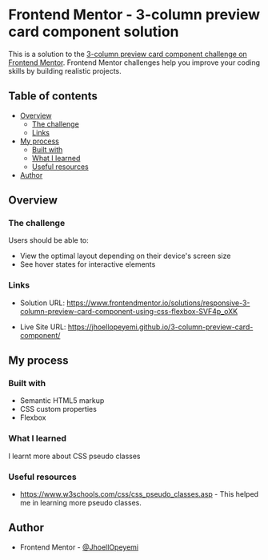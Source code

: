 # Frontend Mentor - 3-column preview card component solution

This is a solution to the [3-column preview card component challenge on Frontend Mentor](https://www.frontendmentor.io/challenges/3column-preview-card-component-pH92eAR2-). Frontend Mentor challenges help you improve your coding skills by building realistic projects.

## Table of contents

- [Overview](#overview)
  - [The challenge](#the-challenge)
  - [Links](#links)
- [My process](#my-process)
  - [Built with](#built-with)
  - [What I learned](#what-i-learned)
  - [Useful resources](#useful-resources)
- [Author](#author)

## Overview

### The challenge

Users should be able to:

- View the optimal layout depending on their device's screen size
- See hover states for interactive elements

### Links

- Solution URL: https://www.frontendmentor.io/solutions/responsive-3-column-preview-card-component-using-css-flexbox-SVF4p_oXK

- Live Site URL: https://jhoellopeyemi.github.io/3-column-preview-card-component/

## My process

### Built with

- Semantic HTML5 markup
- CSS custom properties
- Flexbox

### What I learned

I learnt more about CSS pseudo classes

### Useful resources

- https://www.w3schools.com/css/css_pseudo_classes.asp - This helped me in learning more pseudo classes.

## Author

- Frontend Mentor - [@JhoellOpeyemi](https://www.frontendmentor.io/profile/JhoellOpeyemi)
